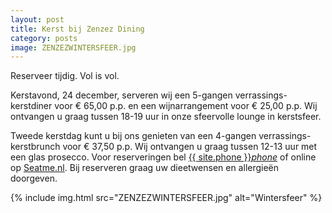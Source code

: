 ```yaml
---
layout: post
title: Kerst bij Zenzez Dining
category: posts
image: ZENZEZWINTERSFEER.jpg
---
```


Reserveer tijdig. Vol is vol.


Kerstavond, 24 december, serveren wij een 5-gangen verrassings-kerstdiner voor € 65,00 p.p. en een wijnarrangement voor € 25,00 p.p. Wij ontvangen u graag tussen 18-19 uur in onze sfeervolle lounge in kerstsfeer.


Tweede kerstdag kunt u bij ons genieten van een 4-gangen verrassings-kerstbrunch voor € 37,50 p.p. Wij ontvangen u graag tussen 12-13 uur met een glas prosecco.
Voor reserveringen bel <a href="tel:{{ site:phone }}">{{ site.phone }}</a><a href="tel:{{ site:phone }}"><i class="w3-margin-left material-icons">phone</i></a> of online op <a  href="{{ site.baseurl }}/Reserveren/index.html" target="_ blank">Seatme.nl</a>.
Bij reserveren graag uw dieetwensen en allergieën doorgeven.

{% include img.html src="ZENZEZWINTERSFEER.jpg" alt="Wintersfeer" %}

